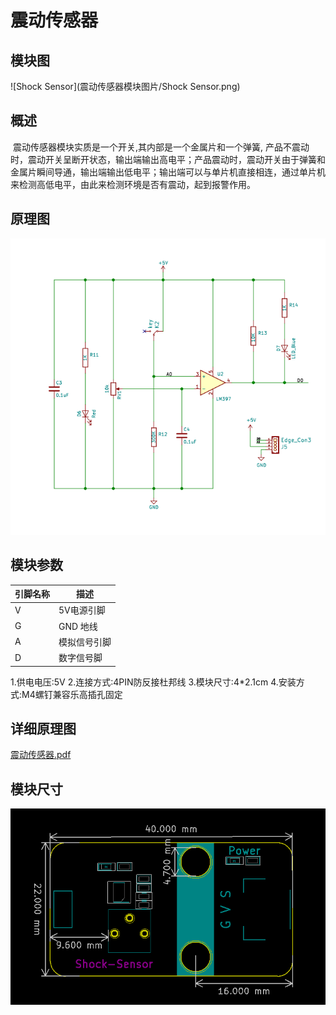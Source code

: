 # 震动传感器

## 模块图

![Shock Sensor](震动传感器模块图片/Shock Sensor.png)

## 概述

​        震动传感器模块实质是一个开关,其内部是一个金属片和一个弹簧, 产品不震动时，震动开关呈断开状态，输出端输出高电平；产品震动时，震动开关由于弹簧和金属片瞬间导通，输出端输出低电平；输出端可以与单片机直接相连，通过单片机来检测高低电平，由此来检测环境是否有震动，起到报警作用。



## 原理图

![05](震动传感器模块图片/05.png)

## 模块参数

| 引脚名称 | 描述         |
| -------- | ------------ |
| V        | 5V电源引脚   |
| G        | GND 地线     |
| A        | 模拟信号引脚 |
| D        | 数字信号脚   |

1.供电电压:5V
2.连接方式:4PIN防反接杜邦线
3.模块尺寸:4*2.1cm
4.安装方式:M4螺钉兼容乐高插孔固定



## 详细原理图



 [震动传感器.pdf](震动传感器模块图片/震动传感器.pdf) 

## 模块尺寸

![5](震动传感器模块图片/5.png)